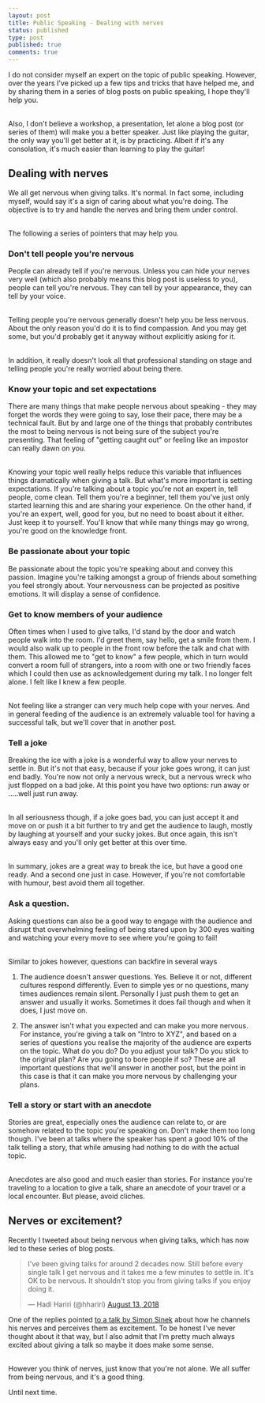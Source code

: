 ```yaml
---
layout: post
title: Public Speaking - Dealing with nerves
status: published
type: post
published: true
comments: true
---
```


I do not consider myself an expert on the topic of 
public speaking. However, over the years I've picked up a few tips and tricks that have helped me, and by sharing them 
in a series of blog posts on public speaking, I hope they'll help you. 

<br/>Also, I don't believe a workshop, a presentation, let alone a blog post (or series of them) will make you a better speaker. Just like playing the guitar, 
the only way you'll get better at it, is by practicing. Albeit if it's any consolation, it's much easier than learning to play the guitar!

## Dealing with nerves

We all get nervous when giving talks. It's normal. In fact some, including myself, would say it's a sign of caring about what you're doing. The objective is to try and handle
the nerves and bring them under control. 

<br/>The following a series of pointers that may help you.

### Don't tell people you're nervous

People can already tell if you're nervous. Unless you can hide your nerves very well (which also probably means this blog post is useless to you), people can tell you're nervous. They can tell by your appearance, they can tell by your voice. 

<br/>Telling people you're nervous generally doesn't help you be less nervous. About the only reason you'd do it is to find compassion. And you may get some, but you'd probably get it anyway without explicitly asking for it. 

<br/>In addition, it really doesn't look all that professional standing on stage and telling people you're really worried about being there. 

### Know your topic and set expectations

There are many things that make people nervous about speaking - they may forget the words they were going to say, lose their pace, there may be a technical fault. But by and large one of the things that probably contributes the most to being nervous is not being sure of the subject you're presenting. 
That feeling of "getting caught out" or feeling like an impostor can really dawn on you. 

<br/>Knowing your topic well really helps reduce this variable that influences things dramatically when giving a talk. But what's more important is setting expectations. 
If you're talking about a topic you're not an expert in, tell people, come clean. Tell them you're a beginner, tell them you've just only started learning this and are sharing your experience. On the other hand, if you're an expert, well, good for you, but no need to boast about it either. Just keep it to yourself. 
You'll know that while many things may go wrong, you're good on the knowledge front. 

### Be passionate about your topic

Be passionate about the topic you're speaking about and convey this passion. 
Imagine you're talking amongst a group of friends about something you feel strongly about. Your nervousness can be projected as
positive emotions. It will display a sense of confidence. 

### Get to know members of your audience

Often times when I used to give talks, I'd stand by the door and watch people walk into the room. I'd greet them, say hello, get a smile from them. 
I would also walk up to people in the front row before the talk and chat with them. This allowed me to "get to know" a few people, which in turn would convert a room full of strangers, into a room with one or two friendly faces which I could then use as acknowledgement during my talk. I no longer felt alone. I felt like I knew a few people. 

<br/>Not feeling like a stranger can very much help cope with your nerves. And in general feeding of the audience is an extremely valuable tool for having a successful talk, but we'll cover
that in another post. 
 
### Tell a joke

Breaking the ice with a joke is a wonderful way to allow your nerves to settle in. But it's not that easy, because if your joke goes wrong, it can just end badly. You're now not only a nervous wreck, but a nervous wreck who just flopped on a bad joke. At this point you have two options: run away or .....well just run away.

<br/>In all seriousness though, if a joke goes bad, you can just accept it and move on or push it a bit further to try and get the audience to laugh, mostly by laughing at yourself and your sucky jokes. But once again, this isn't always easy and you'll only get better at this over time. 

<br/>In summary, jokes are a great way to break the ice, but have a good one ready. And a second one just in case. However, if you're not comfortable with humour, best avoid them all together. 

### Ask a question.

Asking questions can also be a good way to engage with the audience and disrupt that overwhelming feeling of being stared upon by 300 eyes waiting and watching your every move to see where you're going to fail! 

<br/>Similar to jokes however, questions can backfire in several ways

1. The audience doesn't answer questions. Yes. Believe it or not, different cultures respond differently. Even to simple yes or no questions, many times audiences remain silent. Personally I just push them to get an answer and usually it works. Sometimes it does fail though and when it does, I just move on. 

2. The answer isn't what you expected and can make you more nervous. For instance, you're giving a talk on "Intro to XYZ", and based on a series of questions you realise the majority of the audience are experts on the topic. What do you do? Do you adjust your talk? Do you stick to the original plan? Are you going to bore people if so? 
These are all important questions that we'll answer in another post, but the point in this case is that it can make you more nervous by challenging your plans. 

### Tell a story or start with an anecdote

Stories are great, especially ones the audience can relate to, or are somehow related to the topic you're speaking on. Don't make them too long though. I've been at talks where the speaker has spent a good 10% of the talk
telling a story, that while amusing had nothing to do with the actual topic. 

<br/>Anecdotes are also good and much easier than stories. For instance you're traveling to a location to give a talk, share an anecdote of your travel or a local encounter. But please, avoid cliches. 

## Nerves or excitement? 

Recently I tweeted about being nervous when giving talks, which has now led to these series of blog posts. 

<blockquote class="twitter-tweet" data-lang="en"><p lang="en" dir="ltr">I&#39;ve been giving talks for around 2 decades now. Still before every single talk I get nervous and it takes me a few minutes to settle in. It&#39;s OK to be nervous. It shouldn&#39;t stop you from giving talks if you enjoy doing it.</p>&mdash; Hadi Hariri (@hhariri) <a href="https://twitter.com/hhariri/status/1028984915214389248?ref_src=twsrc%5Etfw">August 13, 2018</a></blockquote>
<script async src="https://platform.twitter.com/widgets.js" charset="utf-8"></script>

One of the replies pointed [to a talk by Simon Sinek](https://www.youtube.com/watch?v=dqrZ3GDVf9s) about how he channels his nerves and perceives them as excitement. To be honest I've never thought about it that way, but I also admit that I'm pretty much always excited about giving a talk so maybe it does make some sense. 

<br/>However you think of nerves, just know that you're not alone. We all suffer from being nervous, and it's a good thing. 


Until next time. 
 


